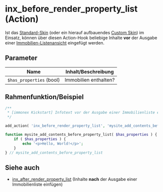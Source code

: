# inx_before_render_property_list (Action)

Ist das [Standard-Skin](standard-skin) (oder ein hierauf aufbauendes [Custom Skin](skins?id=custom-skins)) im Einsatz, können über diesen Action-Hook beliebige Inhalte **vor** der Ausgabe einer [Immobilien-Listenansicht](/komponenten/liste) eingefügt werden.

## Parameter

| Name | Inhalt/Beschreibung |
| ---- | ------------ |
| `$has_properties` (bool) | Immobilien enthalten? |

## Rahmenfunktion/Beispiel

[](_info-snippet-einbindung.md ':include')

```php
/**
 * [immonex Kickstart] Infotext vor der Ausgabe einer Immobilienliste einfügen.
 */

add_action( 'inx_before_render_property_list', 'mysite_add_contents_before_property_list' );

function mysite_add_contents_before_property_list( $has_properties ) {
	if ( $has_properties ) {
		echo '<p>Hello, World!</p>';
	}
} // mysite_add_contents_before_property_list
```

## Siehe auch

- [inx_after_render_property_list](action-inx-after-render-property-list) (Inhalte **nach** der Ausgabe einer Immobilienliste einfügen)

[](_backlink.md ':include')